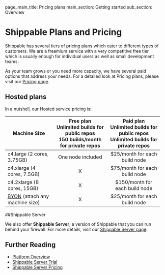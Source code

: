 page_main_title: Pricing plans
main_section: Getting started
sub_section: Overview

# Shippable Plans and Pricing

Shippable has several tiers of pricing plans which cater to different types of customers. We are a freemium service with a very competitive free tier which is usually enough for individual users as well as small development teams.

As your team grows or you need more capacity, we have several paid options that address your needs. For a detailed look at Pricing plans, please visit our [Pricing page](https://www.shippable.com/pricing.html).

## Hosted plans

In a nutshell, our Hosted service pricing is:

| Machine Size               	| Free plan <br>Unlimited builds for public repos<br>150 builds/month for private repos 	| Paid plan <br>Unlimited builds for public repos<br>Unlimited builds for private repos 	|
|----------------------------	|:-------------------------------------------------------------------------------------:	|:-------------------------------------------------------------------------------------:	|
| c4.large (2 cores, 3.75GB) 	|                                   One node included                                   	|                             $25/month for each build node                             	|
| c4.xlarge (4 cores, 7.5GB) 	|                                           X                                           	|                             $75/month for each build node                             	|
| c4.2xlarge (8 cores, 15GB) 	|                                           X                                           	|                             $150/month for each build node                            	|
| [BYON](/platform/tutorial/runtime/custom-nodes/) (attach any machine size) 	|                                           X                                           	|                             $25/month for each build node                            	|

##Shippable Server

We also offer **Shippable Server**, a version of Shippable that you can run behind your firewall. For more details, visit our [Shippable Server page](https://www.shippable.com/enterprise.html).

## Further Reading
* [Platform Overview](platform/overview)
* [Shippable Server Trial](https://www.shippable.com/enterprise.html)
* [Shippable Server Pricing](https://www.shippable.com/pricing.html)
